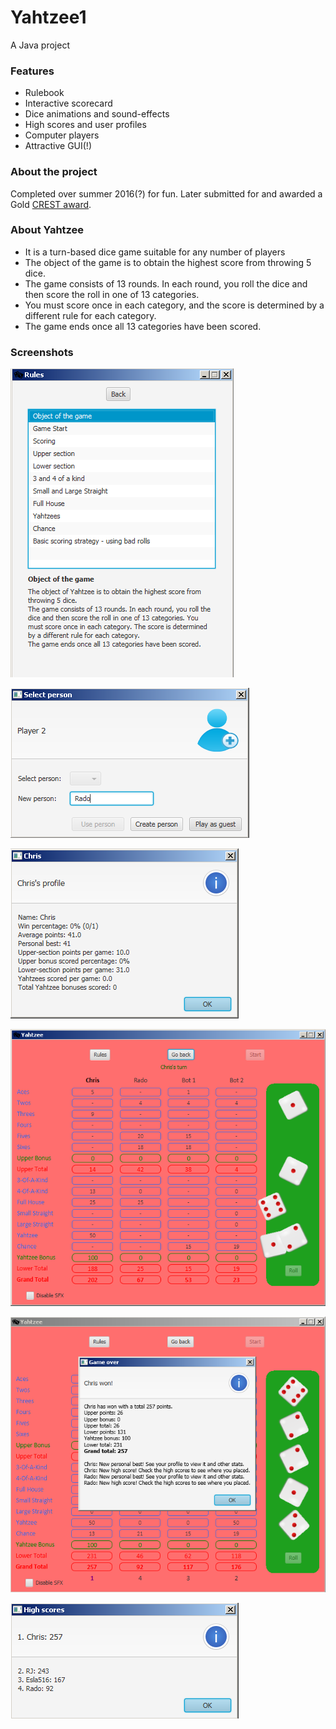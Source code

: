 # Yahtzee1
A Java project

### Features
- Rulebook
- Interactive scorecard
- Dice animations and sound-effects
- High scores and user profiles
- Computer players
- Attractive GUI(!)

### About the project
Completed over summer 2016(?) for fun. Later submitted for and awarded a Gold [CREST award](https://www.crestawards.org/).

### About Yahtzee
- It is a turn-based dice game suitable for any number of players
- The object of the game is to obtain the highest score from throwing 5 dice. 
- The game consists of 13 rounds. In each round, you roll the dice and then score the roll in one of 13 categories. 
- You must score once in each category, and the score is determined by a different rule for each category. 
- The game ends once all 13 categories have been scored.

### Screenshots
![Alt text](rules.png?raw=true "Rules screen")

![Alt text](newperson.png?raw=true "Creating a profile")

![Alt text](profile.png?raw=true "User profile")

![Alt text](diceroll.png?raw=true "Dice roll")

![Alt text](gameover.png?raw=true "Game over")

![Alt text](highscores.png?raw=true "High scores")
